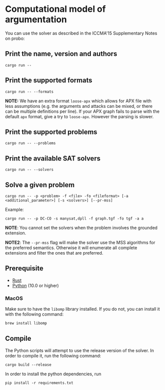 # Computational model of argumentation

You can use the solver as described in the ICCMA'15 Supplementary Notes on probo:

## Print the name, version and authors
```
cargo run --
```

## Print the supported formats
```
cargo run -- --formats
```
**NOTE:** We have an extra format `loose-apx` which allows for APX file with less assumptions (e.g. the arguments and attacks can be mixed, or there can be multiple definitions per line). If your APX graph fails to parse with the default `apx` format, give a try to `loose-apx`. However the parsing is slower.

## Print the supported problems
```
cargo run -- --problems
```

## Print the available SAT solvers
```
cargo run -- --solvers
```

## Solve a given problem
```
cargo run -- -p <problem> -f <file> -fo <fileformat> [-a <additional_parameter>] [-s <solvers>] [--pr-mss]
```
Example:
```
cargo run -- -p DC-CO -s manysat,dpll -f graph.tgf -fo tgf -a a
```
**NOTE**: You cannot set the solvers when the problem involves the grounded extension.

**NOTE2**: The `--pr-mss` flag will make the solver use the MSS algorithms for the preferred semantics. Otherwise it will enumerate all complete extensions and filter the ones that are preferred.

## Prerequisite
 - [Rust](https://www.rust-lang.org/)
 - [Python](https://www.python.org/) (10.0 or higher)
### MacOS
Make sure to have the `libomp` library installed. If you do not, you can install it with the following command:
```bash
brew install libomp
```

## Compile
The Python scripts will attempt to use the release version of the solver.
In order to compile it, run the following command:
```
cargo build --release
```
In order to install the python dependencies, run
```
pip install -r requirements.txt
```